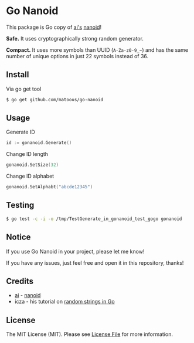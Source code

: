 # Go Nanoid

This package is Go copy of [ai's](https://github.com/ai) [nanoid](https://github.com/ai/nanoid)!

**Safe.** It uses cryptographically strong random generator.

**Compact.** It uses more symbols than UUID (`A-Za-z0-9_~`)
and has the same number of unique options in just 22 symbols instead of 36.

## Install

Via go get tool

``` bash
$ go get github.com/matoous/go-nanoid
```

## Usage

Generate ID

``` go
id := gonanoid.Generate()
```
Change ID length
``` go
gonanoid.SetSize(32)
```
Change ID alphabet
``` go
gonanoid.SetAlphabt("abcde12345")
```

## Testing

``` bash
$ go test -c -i -o /tmp/TestGenerate_in_gonanoid_test_gogo gonanoid
```

## Notice

If you use Go Nanoid in your project, please let me know!

If you have any issues, just feel free and open it in this repository, thanks!

## Credits

- [ai](https://github.com/ai) - [nanoid](https://github.com/ai/nanoid)
- icza - his tutorial on [random strings in Go](https://stackoverflow.com/questions/22892120/how-to-generate-a-random-string-of-a-fixed-length-in-golang)

## License

The MIT License (MIT). Please see [License File](LICENSE.md) for more information.
